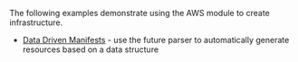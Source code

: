 The following examples demonstrate using the AWS module to create
infrastructure.

* [Data Driven Manifests](data-driven-manifests/) - use the future
  parser to automatically generate resources based on a data structure
